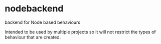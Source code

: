 # nodebackend
backend for Node based behaviours

Intended to be used by multiple projects so it will not restrict the types of behaviour that are created.
